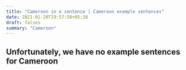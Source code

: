 ```yaml
---
title: "Cameroon in a sentence | Cameroon example sentences"
date: 2021-01-20T19:57:50+05:30
draft: falses
summary: "Cameroon"
---
```

## Unfortunately, we have no example sentences for Cameroon                 
